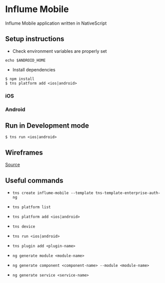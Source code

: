 # Influme Mobile

Influme Mobile application written in NativeScript


## Setup instructions

* Check environment variables are properly set

```
echo $ANDROID_HOME
```

* Install dependencies

```
$ npm install
$ tns platform add <ios|android>
```

### iOS


### Android


## Run in Development mode

```
$ tns run <ios|android>
```

## Wireframes

[Source](https://sketch.cloud/s/vEWA1?fbclid=IwAR0hqaNvNGvX7oMl2Fm_G43jI491KbCi8ViGClrnm0pS6vycnMgypKNBR6A)

## Useful commands

* `tns create influme-mobile --template tns-template-enterprise-auth-ng`
* `tns platform list`
* `tns platform add <ios|android>`
* `tns device`
* `tns run <ios|android>`
* `tns plugin add <plugin-name>`

* `ng generate module <module-name>`
* `ng generate component <component-name> --module <module-name>`
* `ng generate service <service-name>`
